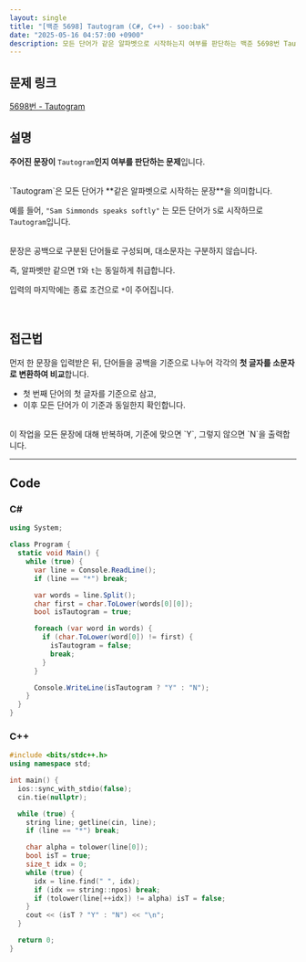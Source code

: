 ```yaml
---
layout: single
title: "[백준 5698] Tautogram (C#, C++) - soo:bak"
date: "2025-05-16 04:57:00 +0900"
description: 모든 단어가 같은 알파벳으로 시작하는지 여부를 판단하는 백준 5698번 Tautogram 문제의 C# 및 C++ 풀이 및 해설
---
```


## 문제 링크
[5698번 - Tautogram](https://www.acmicpc.net/problem/5698)

## 설명

**주어진 문장이** `Tautogram`**인지 여부를 판단하는 문제**입니다.

<br>
`Tautogram`은 모든 단어가 **같은 알파벳으로 시작하는 문장**을 의미합니다.

예를 들어, `"Sam Simmonds speaks softly"` 는 모든 단어가 `S`로 시작하므로 `Tautogram`입니다.

<br>
문장은 공백으로 구분된 단어들로 구성되며, 대소문자는 구분하지 않습니다.

즉, 알파벳만 같으면 `T`와 `t`는 동일하게 취급합니다.

입력의 마지막에는 종료 조건으로 `*`이 주어집니다.

<br>

## 접근법

먼저 한 문장을 입력받은 뒤, 단어들을 공백을 기준으로 나누어 각각의 **첫 글자를 소문자로 변환하여 비교**합니다.
- 첫 번째 단어의 첫 글자를 기준으로 삼고,
- 이후 모든 단어가 이 기준과 동일한지 확인합니다.

<br>
이 작업을 모든 문장에 대해 반복하며, 기준에 맞으면 `Y`, 그렇지 않으면 `N`을 출력합니다.

<br>

---

## Code

### C#
```csharp
using System;

class Program {
  static void Main() {
    while (true) {
      var line = Console.ReadLine();
      if (line == "*") break;

      var words = line.Split();
      char first = char.ToLower(words[0][0]);
      bool isTautogram = true;

      foreach (var word in words) {
        if (char.ToLower(word[0]) != first) {
          isTautogram = false;
          break;
        }
      }

      Console.WriteLine(isTautogram ? "Y" : "N");
    }
  }
}
```

### C++
```cpp
#include <bits/stdc++.h>
using namespace std;

int main() {
  ios::sync_with_stdio(false);
  cin.tie(nullptr);

  while (true) {
    string line; getline(cin, line);
    if (line == "*") break;

    char alpha = tolower(line[0]);
    bool isT = true;
    size_t idx = 0;
    while (true) {
      idx = line.find(" ", idx);
      if (idx == string::npos) break;
      if (tolower(line[++idx]) != alpha) isT = false;
    }
    cout << (isT ? "Y" : "N") << "\n";
  }

  return 0;
}
```
